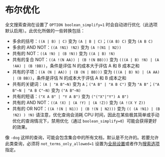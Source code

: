 # 布尔优化
全文搜索查询在设置了 `OPTION boolean_simplify=1` 时会自动进行优化（此选项默认启用）。此优化所做的一些转换包括：

* 多余的括号：`((A | B) | C)` 变为 `(A | B | C)`；`((A B) C)` 变为 `(A B C)`
* 多余的 AND NOT：`((A !N1) !N2)` 变为 `(A !(N1 | N2))`
* 共有的 NOT：`((A !N) | (B !N))` 变为 `((A | B) !N)`
* 共有的复合 NOT：`((A !(N AA)) | (B !(N BB)))` 变为 `(((A | B) !N) | (A !AA) | (B !BB))`，条件是评估 N 的成本大于评估 A 和 B 成本之和
* 共有的子项：`((A (N | AA)) | (B (N | BB)))` 变为 `(((A | B) N) | (A AA) | (B BB))`，条件是评估 N 的成本大于评估 A 和 B 成本之和
* 共有的关键词：`(A | "A B"~N)` 变为 `A`；`("A B" | "A B C")` 变为 `"A B"`；`("A B"~N | "A B C"~N)` 变为 `("A B"~N)`
* 共有的短语：`("X A B" | "Y A B")` 变为 `("("X"|"Y") A B")`
* 共有的 AND NOT：`((A !X) | (A !Y) | (A !Z))` 变为 `(A !(X Y Z))`
* 共有的 OR NOT：`((A !(N | N1)) | (B !(N | N2)))` 变为 `(( (A !N1) | (B !N2) ) !N)`
请注意，优化查询会消耗 CPU 时间，因此在某些极其简单或手动优化的查询情况下，禁用优化（通过 `boolean_simplify=0`）可能会获得更好的效果。

像 `-dog` 这样的查询，可能会包含集合中的所有文档，默认是不允许的。若要允许此类查询，必须将 `not_terms_only_allowed=1` 设置为[全局设置](../../Server_settings/Searchd.md#not_terms_only_allowed)或者作为[搜索选项](../../Server_settings/Searchd.md#not_terms_only_allowed)指定。

<!-- proofread -->

